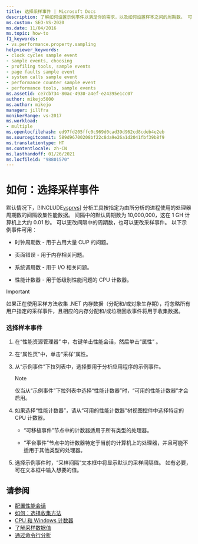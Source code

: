 ```yaml
---
title: 选择采样事件 | Microsoft Docs
description: 了解如何设置示例事件以满足你的需求，以及如何设置样本之间的周期数。 可用事件包括时钟周期和页面错误。
ms.custom: SEO-VS-2020
ms.date: 11/04/2016
ms.topic: how-to
f1_keywords:
- vs.performance.property.sampling
helpviewer_keywords:
- clock cycles sample event
- sample events, choosing
- profiling tools, sample events
- page faults sample event
- system calls sample event
- performance counter sample event
- performance tools, sample events
ms.assetid: ce7cb734-80ac-4930-a4ef-e24395e1cc07
author: mikejo5000
ms.author: mikejo
manager: jillfra
monikerRange: vs-2017
ms.workload:
- multiple
ms.openlocfilehash: ed97fd205ffc0c969d0cad39d962cd8cdeb4e2eb
ms.sourcegitcommit: 589d96700208bf22c8da9e26a1d2041fbf39b8f9
ms.translationtype: HT
ms.contentlocale: zh-CN
ms.lasthandoff: 01/26/2021
ms.locfileid: "98801570"
---
```

# <a name="how-to-choose-sampling-events"></a>如何：选择采样事件
默认情况下，[!INCLUDE[vsprvs](../code-quality/includes/vsprvs_md.md)] 分析工具按指定为由所分析的进程使用的处理器周期数的间隔收集性能数据。 间隔中的默认周期数为 10,000,000，这在 1 GH 计算机上大约 0.01 秒。 可以更改间隔中的周期数，也可以更改采样事件。 以下示例事件可用：

- 时钟周期数 - 用于占用大量 CUP 的问题。

- 页面错误 - 用于内存相关问题。

- 系统调用数 - 用于 I/O 相关问题。

- 性能计数器 - 用于低级别性能问题的 CPU 计数器。

> [!IMPORTANT]
> 如果正在使用采样方法收集 .NET 内存数据（分配和/或对象生存期），将忽略所有用户指定的采样事件，且相应的内存分配和/或垃圾回收事件将用于收集数据。

### <a name="to-select-a-sample-event"></a>选择样本事件

1. 在“性能资源管理器” 中，右键单击性能会话，然后单击“属性” 。

2. 在“属性页”中，单击“采样”属性。

3. 从“示例事件”下拉列表中，选择要用于分析应用程序的示例事件。

    > [!NOTE]
    > 仅当从“示例事件”下拉列表中选择“性能计数器”时，“可用的性能计数器”才会启用。

4. 如果选择“性能计数器”，请从“可用的性能计数器”树视图控件中选择特定的 CPU 计数器。

    - “可移植事件”节点中的计数器适用于所有类型的处理器。

    - “平台事件”节点中的计数器特定于当前的计算机上的处理器，并且可能不适用于其他类型的处理器。

5. 选择示例事件时，“采样间隔”文本框中将显示默认的采样间隔值。 如有必要，可在文本框中输入想要的值。

## <a name="see-also"></a>请参阅
- [配置性能会话](../profiling/configuring-performance-sessions.md)
- [如何：选择收集方法](../profiling/how-to-choose-collection-methods.md)
- [CPU 和 Windows 计数器](../profiling/cpu-and-windows-counters.md)
- [了解采样数据值](../profiling/understanding-sampling-data-values.md)
- [通过命令行分析](../profiling/using-the-profiling-tools-from-the-command-line.md)
